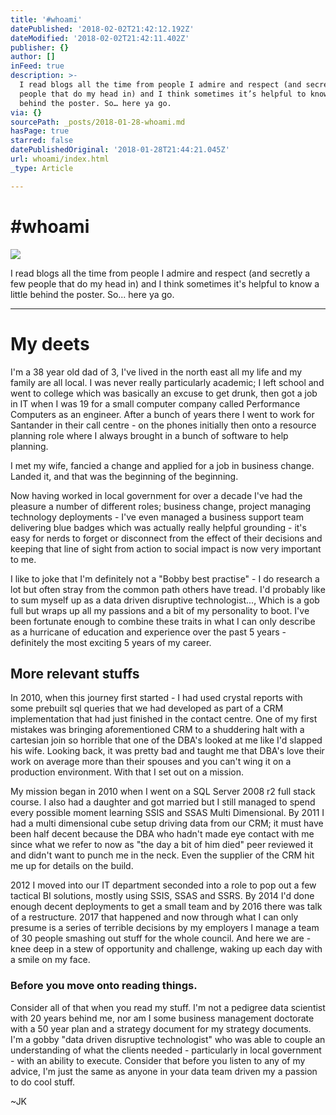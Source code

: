 ```yaml
---
title: '#whoami'
datePublished: '2018-02-02T21:42:12.192Z'
dateModified: '2018-02-02T21:42:11.402Z'
publisher: {}
author: []
inFeed: true
description: >-
  I read blogs all the time from people I admire and respect (and secretly a few
  people that do my head in) and I think sometimes it’s helpful to know a little
  behind the poster. So… here ya go.
via: {}
sourcePath: _posts/2018-01-28-whoami.md
hasPage: true
starred: false
datePublishedOriginal: '2018-01-28T21:44:21.045Z'
url: whoami/index.html
_type: Article

---
```

# \#whoami
![](https://the-grid-user-content.s3-us-west-2.amazonaws.com/9f2b981a-aa45-4187-b836-f52bc1cf0f53.jpg)

I read blogs all the time from people I admire and respect (and secretly a few people that do my head in) and I think sometimes it's helpful to know a little behind the poster. So... here ya go.

---

# My deets

I'm a 38 year old dad of 3, I've lived in the north east all my life and my family are all local. I was never really particularly academic; I left school and went to college which was basically an excuse to get drunk, then got a job in IT when I was 19 for a small computer company called Performance Computers as an engineer. After a bunch of years there I went to work for Santander in their call centre - on the phones initially then onto a resource planning role where I always brought in a bunch of software to help planning.

I met my wife, fancied a change and applied for a job in business change. Landed it, and that was the beginning of the beginning.

Now having worked in local government for over a decade I've had the pleasure a number of different roles; business change, project managing technology deployments - I've even managed a business support team delivering blue badges which was actually really helpful grounding - it's easy for nerds to forget or disconnect from the effect of their decisions and keeping that line of sight from action to social impact is now very important to me.

I like to joke that I'm definitely not a "Bobby best practise" - I do research a lot but often stray from the common path others have tread. I'd probably like to sum myself up as a data driven disruptive technologist..., Which is a gob full but wraps up all my passions and a bit of my personality to boot. I've been fortunate enough to combine these traits in what I can only describe as a hurricane of education and experience over the past 5 years - definitely the most exciting 5 years of my career.

## More relevant stuffs

In 2010, when this journey first started - I had used crystal reports with some prebuilt sql queries that we had developed as part of a CRM implementation that had just finished in the contact centre. One of my first mistakes was bringing aforementioned CRM to a shuddering halt with a cartesian join so horrible that one of the DBA's looked at me like I'd slapped his wife. Looking back, it was pretty bad and taught me that DBA's love their work on average more than their spouses and you can't wing it on a production environment. With that I set out on a mission.

My mission began in 2010 when I went on a SQL Server 2008 r2 full stack course. I also had a daughter and got married but I still managed to spend every possible moment learning SSIS and SSAS Multi Dimensional. By 2011 I had a multi dimensional cube setup driving data from our CRM; it must have been half decent because the DBA who hadn't made eye contact with me since what we refer to now as "the day a bit of him died" peer reviewed it and didn't want to punch me in the neck. Even the supplier of the CRM hit me up for details on the build.

2012 I moved into our IT department seconded into a role to pop out a few tactical BI solutions, mostly using SSIS, SSAS and SSRS. By 2014 I'd done enough decent deployments to get a small team and by 2016 there was talk of a restructure. 2017 that happened and now through what I can only presume is a series of terrible decisions by my employers I manage a team of 30 people smashing out stuff for the whole council. And here we are - knee deep in a stew of opportunity and challenge, waking up each day with a smile on my face.

### Before you move onto reading things.

Consider all of that when you read my stuff. I'm not a pedigree data scientist with 20 years behind me, nor am I some business management doctorate with a 50 year plan and a strategy document for my strategy documents. I'm a gobby "data driven disruptive technologist" who was able to couple an understanding of what the clients needed - particularly in local government - with an ability to execute. Consider that before you listen to any of my advice, I'm just the same as anyone in your data team driven my a passion to do cool stuff.

~JK